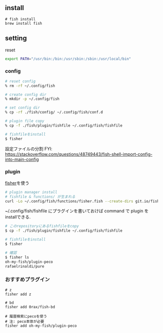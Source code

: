 ## install

```
# fish install
brew install fish
```

## setting

reset

```sh
export PATH="/usr/bin:/bin:/usr/sbin:/sbin:/usr/local/bin"
```

### config

```sh
# reset config
% rm -rf ~/.config/fish

# create config dir
% mkdir -p ~/.config/fish

# set config dir
% cp -rf ./fish/config/ ~/.config/fish/conf.d

# plugin file copy
% cp -f ./fish/plugin/fishfile ~/.config/fish/fishfile

# fishfileをinstall
$ fisher
```

設定ファイルの分割
FYI: https://stackoverflow.com/questions/48749443/fish-shell-import-config-into-main-config

### plugin

[fisher](https://github.com/jorgebucaran/fisher)を使う

```sh
# plugin manager install
# fishfile & functions/ が生まれる
curl -Lo ~/.config/fish/functions/fisher.fish --create-dirs git.io/fisher
```

~/.config/fish/fishfile にプラグインを書いておけば command で plugin を installできる.

```sh
# このrepositoryにあるfishfileをcopy
$ cp -f ./fish/plugin/fishfile ~/.config/fish/fishfile

# fishfileをinstall
$ fisher

# 確認
$ fisher ls
oh-my-fish/plugin-peco
rafaelrinaldi/pure
```

### おすすめプラグイン

```
# z
fisher add z

# bd
fisher add 0rax/fish-bd

# 履歴検索にpecoを使う
# 注: peco本体が必要
fisher add oh-my-fish/plugin-peco
```